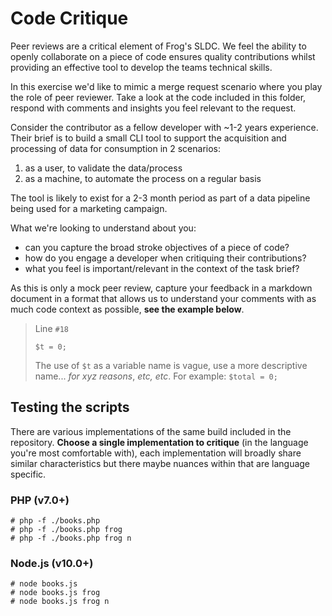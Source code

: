 # Code Critique 

Peer reviews are a critical element of Frog's SLDC. We feel the ability to openly collaborate on a piece of code ensures quality contributions whilst providing an effective tool to develop the teams technical skills.

In this exercise we'd like to mimic a merge request scenario where you play the role of peer reviewer. Take a look at the code included in this folder, respond with comments and insights you feel relevant to the request.

Consider the contributor as a fellow developer with ~1-2 years experience. Their brief is to build a small CLI tool to support the acquisition and processing of data for consumption in 2 scenarios:
1. as a user, to validate the data/process
2. as a machine, to automate the process on a regular basis

The tool is likely to exist for a 2-3 month period as part of a data pipeline being used for a marketing campaign.

What we're looking to understand about you:
 - can you capture the broad stroke objectives of a piece of code?
 - how do you engage a developer when critiquing their contributions?
 - what you feel is important/relevant in the context of the task brief?

 As this is only a mock peer review, capture your feedback in a markdown document in a format that allows us to understand your comments with as much code context as possible, **see the example below**.

 > Line `#18`
 > ```
 > $t = 0;
 > ``` 
 > The use of `$t` as a variable name is vague, use a more descriptive name... _for xyz reasons_, _etc, etc_. For example: `$total = 0;`


 ## Testing the scripts
 There are various implementations of the same build included in the repository. **Choose a single implementation to critique** (in the language you're most comfortable with), each implementation will broadly share similar characteristics but there maybe nuances within that are language specific. 
 ### PHP (v7.0+)
 ```
 # php -f ./books.php
 # php -f ./books.php frog
 # php -f ./books.php frog n
 ```

 ### Node.js (v10.0+)
 ```
 # node books.js
 # node books.js frog
 # node books.js frog n
 ```
